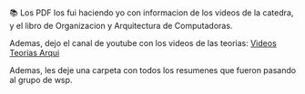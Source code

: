 📚 Los PDF los fui haciendo yo con informacion de los videos de la catedra, y el libro de Organizacion y Arquitectura de Computadoras.  

  
Ademas, dejo el canal de youtube con los videos de las teorias: [Videos Teorias Arqui](https://www.youtube.com/playlist?list=PLh1hBGMP6WyXC58apj3NK2eSPEqk4c4iI)  
  
 
Ademas, les deje una carpeta con todos los resumenes que fueron pasando al grupo de wsp.
